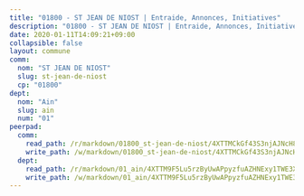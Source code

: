 ```yaml
---
title: "01800 - ST JEAN DE NIOST | Entraide, Annonces, Initiatives"
description: "01800 - ST JEAN DE NIOST | Entraide, Annonces, Initiatives"
date: 2020-01-11T14:09:21+09:00
collapsible: false
layout: commune
comm:
  nom: "ST JEAN DE NIOST"
  slug: st-jean-de-niost
  cp: "01800"
dept:
  nom: "Ain"
  slug: ain
  num: "01"
peerpad:
  comm:
    read_path: /r/markdown/01800_st-jean-de-niost/4XTTMCkGf43S3njAJNcH8HoS96DXo4TbNiKsHZVHeGDwDHTXg
    write_path: /w/markdown/01800_st-jean-de-niost/4XTTMCkGf43S3njAJNcH8HoS96DXo4TbNiKsHZVHeGDwDHTXg-K3TgUW1Ywv8P2RQDQvYVaqyiAbwSjGoVJ3CtnXWvgNnfW74mAUhmKRtTjQCVkuayHa2f4QB4QAr2kj6Jdnd4TMcgDnNeMxpgceaBAiHsHg6xZ3qTpwJqQ8zGjuMJa7NKy7hNkCqg
  dept:
    read_path: /r/markdown/01_ain/4XTTM9F5Lu5rzByUwAPpyzfuAZHNExy1TWE3X3wiTrPFfiAJr
    write_path: /w/markdown/01_ain/4XTTM9F5Lu5rzByUwAPpyzfuAZHNExy1TWE3X3wiTrPFfiAJr-K3TgUnxzeFoJA4CB58vXNvKXURJneTNZHUsypAQGicGiZu7AS2sPbjspGpj7s3MmMv58YhkLaSUMQMHaiKAfoMv6wF36Urxbqqh8MmnXpnKkbVhnAishABEkMRAiyAt8GGJ1Jer2
---
```


